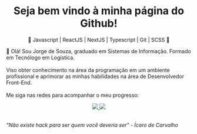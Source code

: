 <h1 align="center"> Seja bem vindo à minha página do Github! </h1> 

<p align="center"> 🚀 Javascript | ReactJS | NextJS  | Typescript | Git | SCSS 🚀 
</p>

👋 Olá! Sou Jorge de Souza, graduado em Sistemas de Informação. Formado em Tecnólogo em Logística. <br>
<br>
Viso obter conhecimento na área da programação em um ambiente profissional e aprimorar as minhas habilidades na área de Desenvolvedor Front-End.<br>
<br>
Me siga nas redes para acompanhar o meu progresso:
<p align="center">
  <a href="https://github.com/srsouzaj" alt="GitHub">
    <img src="https://img.shields.io/badge/-GitHub-000?style=flat-square&logo=Github&logoColor=white" />
  </a>
  <a href="https://www.linkedin.com/in/srsouzaj/" alt="LinkedIn">
    <img src="https://img.shields.io/badge/-LinkedIn-blue?style=flat-square&logo=Linkedin&logoColor=white" />
  </a>

<br>
<br>

<i>"Não existe hack para ser quem você deveria ser" - Ícaro de Carvalho </i>

